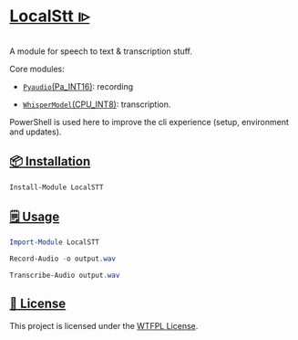 ﻿# [LocalStt ၊▹](https://www.powershellgallery.com/packages/LocalSTT)

A module for speech to text & transcription stuff.

Core modules:

- [`Pyaudio`(Pa_INT16)](https://people.csail.mit.edu/hubert/pyaudio/): recording

- [`WhisperModel`(CPU_INT8)](https://github.com/openai/whisper): transcription.

PowerShell is used here to improve the cli experience (setup, environment and
updates).

## [📦 Installation](README.md)

```PowerShell
Install-Module LocalSTT
```

## [🗒 Usage](docs/Readme.md)

```PowerShell
Import-Module LocalSTT

Record-Audio -o output.wav

Transcribe-Audio output.wav
```

## [🧾 License](LICENSE)

This project is licensed under the [WTFPL License](LICENSE).
